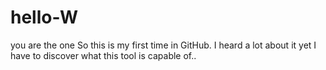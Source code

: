 # hello-W
you are the one
So this is my first time in GitHub.
I heard a lot about it yet I have to discover what this tool is capable of..

